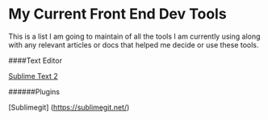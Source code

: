 My Current Front End Dev Tools
==============================

This is a list I am going to maintain of all the tools I am currently using along with any relevant articles or docs that helped me decide or use these tools.

####Text Editor

[Sublime Text 2][1]

[1]: http://www.sublimetext.com/2 "Sublime Text 2"

######Plugins

[Sublimegit] (https://sublimegit.net/)
